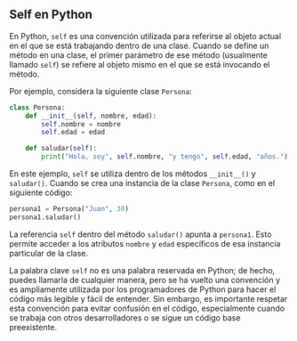 ## Self en Python
En Python, `self` es una convención utilizada para referirse al objeto actual en el que se está trabajando dentro de una clase. Cuando se define un método en una clase, el primer parámetro de ese método (usualmente llamado `self`) se refiere al objeto mismo en el que se está invocando el método.

Por ejemplo, considera la siguiente clase `Persona`:

```python
class Persona:
    def __init__(self, nombre, edad):
        self.nombre = nombre
        self.edad = edad

    def saludar(self):
        print("Hola, soy", self.nombre, "y tengo", self.edad, "años.")
```

En este ejemplo, `self` se utiliza dentro de los métodos `__init__()` y `saludar()`. Cuando se crea una instancia de la clase `Persona`, como en el siguiente código:

```python
persona1 = Persona("Juan", 30)
persona1.saludar()
```

La referencia `self` dentro del método `saludar()` apunta a `persona1`. Esto permite acceder a los atributos `nombre` y `edad` específicos de esa instancia particular de la clase.

La palabra clave `self` no es una palabra reservada en Python; de hecho, puedes llamarla de cualquier manera, pero se ha vuelto una convención y es ampliamente utilizada por los programadores de Python para hacer el código más legible y fácil de entender. Sin embargo, es importante respetar esta convención para evitar confusión en el código, especialmente cuando se trabaja con otros desarrolladores o se sigue un código base preexistente.